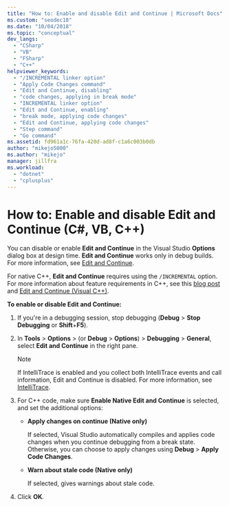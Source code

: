 ```yaml
---
title: "How to: Enable and disable Edit and Continue | Microsoft Docs"
ms.custom: "seodec18"
ms.date: "10/04/2018"
ms.topic: "conceptual"
dev_langs:
  - "CSharp"
  - "VB"
  - "FSharp"
  - "C++"
helpviewer_keywords:
  - "/INCREMENTAL linker option"
  - "Apply Code Changes command"
  - "Edit and Continue, disabling"
  - "code changes, applying in break mode"
  - "INCREMENTAL linker option"
  - "Edit and Continue, enabling"
  - "break mode, applying code changes"
  - "Edit and Continue, applying code changes"
  - "Step command"
  - "Go command"
ms.assetid: fd961a1c-76fa-420d-ad8f-c1a6c003b0db
author: "mikejo5000"
ms.author: "mikejo"
manager: jillfra
ms.workload:
  - "dotnet"
  - "cplusplus"
---
```

# How to: Enable and disable Edit and Continue (C#, VB, C++)

You can disable or enable **Edit and Continue** in the Visual Studio **Options** dialog box at design time. **Edit and Continue** works only in debug builds. For more information, see [Edit and Continue](../debugger/edit-and-continue.md).

For native C++, **Edit and Continue** requires using the `/INCREMENTAL` option. For more information about feature requirements in C++, see this [blog post](https://blogs.msdn.microsoft.com/vcblog/2016/07/01/c-edit-and-continue-in-visual-studio-2015-update-3/) and [Edit and Continue (Visual C++)](../debugger/edit-and-continue-visual-cpp.md).

**To enable or disable Edit and Continue:**

1.  If you're in a debugging session, stop debugging (**Debug** > **Stop Debugging** or **Shift**+**F5**).

1.  In **Tools** > **Options** > (or **Debug** > **Options**) > **Debugging** > **General**, select **Edit and Continue** in the right pane.

    > [!NOTE]
    >  If IntelliTrace is enabled and you collect both IntelliTrace events and call information, Edit and Continue is disabled. For more information, see [IntelliTrace](../debugger/intellitrace.md).

1.  For C++ code, make sure **Enable Native Edit and Continue** is selected, and set the additional options:
    - **Apply changes on continue (Native only)**

      If selected, Visual Studio automatically compiles and applies code changes when you continue debugging from a break state. Otherwise, you can choose to apply changes using **Debug** > **Apply Code Changes**.

    - **Warn about stale code (Native only)**

      If selected, gives warnings about stale code.

1.  Click **OK**.
